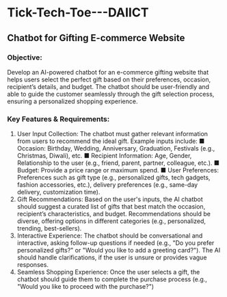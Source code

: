 # Tick-Tech-Toe---DAIICT
## Chatbot for Gifting E-commerce Website
### Objective:
  Develop an AI-powered chatbot for an e-commerce gifting website that helps users select the perfect gift based on their preferences, occasion, recipient’s details, and budget. The chatbot should be user-friendly and able to guide the customer seamlessly through the gift selection process, ensuring a personalized shopping experience.
### Key Features & Requirements:
  1.	User Input Collection:
     The chatbot must gather relevant information from users to recommend the ideal gift. Example inputs include:
    ■	Occasion: Birthday, Wedding, Anniversary, Graduation, Festivals (e.g., Christmas, Diwali), etc.
    ■	Recipient Information: Age, Gender, Relationship to the user (e.g., friend, parent, partner, colleague, etc.).
    ■	Budget: Provide a price range or maximum spend.
    ■	User Preferences: Preferences such as gift type (e.g., personalized gifts, tech gadgets, fashion accessories, etc.), delivery preferences (e.g., same-day delivery, customization time).
  2.	Gift Recommendations:
     	Based on the user's inputs, the AI chatbot should suggest a curated list of gifts that best match the occasion, recipient’s characteristics, and budget.
     	Recommendations should be diverse, offering options in different categories (e.g., personalized, trending, best-sellers).
  3.	Interactive Experience:
     	The chatbot should be conversational and interactive, asking follow-up questions if needed (e.g., "Do you prefer personalized gifts?" or "Would you like to add a greeting card?").
     	The AI should handle clarifications, if the user is unsure or provides vague responses.
  4.	Seamless Shopping Experience:
     	Once the user selects a gift, the chatbot should guide them to complete the purchase process (e.g., "Would you like to proceed with the purchase?")
